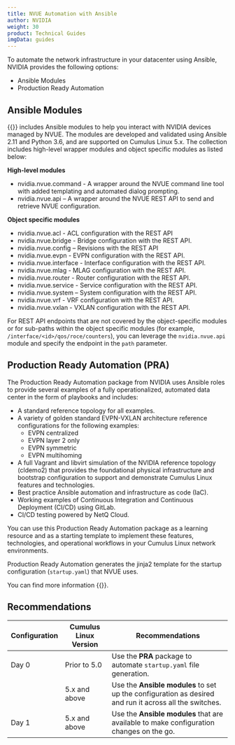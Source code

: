 ```yaml
---
title: NVUE Automation with Ansible
author: NVIDIA
weight: 30
product: Technical Guides
imgData: guides
---
```

To automate the network infrastructure in your datacenter using Ansible, NVIDIA provides the following options:
- Ansible Modules
- Production Ready Automation

## Ansible Modules

{{<exlink url="https://galaxy.ansible.com/nvidia/nvue" text="The NVIDIA NVUE Collection">}} includes Ansible modules to help you interact with NVIDIA devices managed by NVUE. The modules are developed and validated using Ansible 2.11 and Python 3.6, and are supported on Cumulus Linux 5.x.
The collection includes high-level wrapper modules and object specific modules as listed below:

**High-level modules**
 - nvidia.nvue.command - A wrapper around the NVUE command line tool with added templating and automated dialog prompting.
 - nvidia.nvue.api – A wrapper around the NVUE REST API to send and retrieve NVUE configuration.

**Object specific modules**
 - nvidia.nvue.acl - ACL configuration with the REST API
 - nvidia.nvue.bridge - Bridge configuration with the REST API.
 - nvidia.nvue.config – Revisions with the REST API
 - nvidia.nvue.evpn - EVPN configuration with the REST API.
 - nvidia.nvue.interface - Interface configuration with the REST API.
 - nvidia.nvue.mlag - MLAG configuration with the REST API.
 - nvidia.nvue.router - Router configuration with the REST API.
 - nvidia.nvue.service - Service configuration with the REST API.
 - nvidia.nvue.system – System configuration with the REST API.
 - nvidia.nvue.vrf - VRF configuration with the REST API.
 - nvidia.nvue.vxlan - VXLAN configuration with the REST API.

For REST API endpoints that are not covered by the object-specific modules or for sub-paths within the object specific modules (for example, `/interface/<id>/qos/roce/counters`), you can leverage the `nvidia.nvue.api` module and specify the endpoint in the `path` parameter.

## Production Ready Automation (PRA)

The Production Ready Automation package from NVIDIA uses Ansible roles to provide several examples of a fully operationalized, automated data center in the form of playbooks and includes:
 - A standard reference topology for all examples.  
 - A variety of golden standard EVPN-VXLAN architecture reference configurations for the following examples:
    - EVPN centralized
    - EVPN layer 2 only
    - EVPN symmetric
    - EVPN multihoming
 - A full Vagrant and libvirt simulation of the NVIDIA reference topology (cldemo2) that provides the foundational physical infrastructure and bootstrap configuration to support and demonstrate Cumulus Linux features and technologies.
 - Best practice Ansible automation and infrastructure as code (IaC).
 - Working examples of Continuous Integration and Continuous Deployment (CI/CD) using GitLab.
 - CI/CD testing powered by NetQ Cloud.

You can use this Production Ready Automation package as a learning resource and as a starting template to implement these features, technologies, and operational workflows in your Cumulus Linux network environments.

Production Ready Automation generates the jinja2 template for the startup configuration (`startup.yaml`) that NVUE uses.

You can find more information {{<exlink url="https://docs.nvidia.com/networking-ethernet-software/guides/production-ready-automation/" text="here">}}.

## Recommendations

|Configuration|Cumulus Linux Version | Recommendations|
|-------------|----------------------|----------------|
|Day 0        | Prior to 5.0         | Use the **PRA** package to automate `startup.yaml` file generation.|
|             |5.x and above         |Use the **Ansible modules** to set up the configuration as desired and run it across all the switches.|
|Day 1        |5.x and above         | Use the **Ansible modules** that are available to make configuration changes on the go.|


